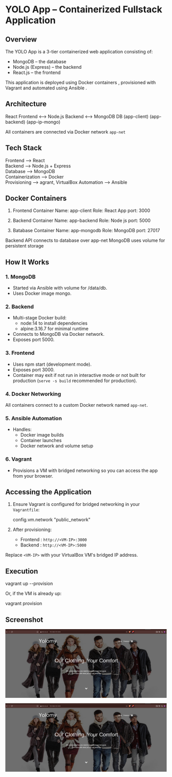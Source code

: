 # YOLO App – Containerized Fullstack Application

##  Overview

The YOLO App is a 3-tier containerized web application consisting of:

- MongoDB  – the database
- Node.js (Express)  – the backend
- React.js  – the frontend

This application is deployed using  Docker containers , provisioned with  Vagrant  and automated using  Ansible .

## Architecture
React Frontend  <-->   Node.js Backend <-->   MongoDB DB
(app-client)        (app-backend)       (app-ip-mongo)

All containers are connected via Docker network `app-net`

## Tech Stack
                       
 Frontend --> React                      
 Backend  --> Node.js + Express          
 Database --> MongoDB                    
 Containerization --> Docker                     
 Provisioning --> agrant, VirtualBox
 Automation   --> Ansible        


## Docker Containers

1. Frontend Container
    Name: app-client
    Role: React App
    port: 3000

2. Backend Container
    Name: app-backend
    Role: Node js 
    port: 5000

2. Batabase Container
    Name: app-mongodb
    Role: MongoDB 
    port: 27017

Backend API connects to database over app-net
MongoDB uses volume for persistent storage

## How It Works

### 1. MongoDB
- Started via Ansible with volume for /data/db.
- Uses Docker image mongo.

### 2. Backend
- Multi-stage Docker build:
  - node:14 to install dependencies
  - alpine:3.16.7 for minimal runtime
- Connects to MongoDB via Docker network.
- Exposes port 5000.

### 3. Frontend
- Uses npm start (development mode).
- Exposes port 3000.
- Container may exit if not run in interactive mode or not built for production (`serve -s build` recommended for production).

### 4. Docker Networking
All containers connect to a custom Docker network named `app-net`.

### 5. Ansible Automation
- Handles:
  - Docker image builds
  - Container launches
  - Docker network and volume setup

### 6. Vagrant
- Provisions a VM with bridged networking so you can access the app from your browser.

  

## Accessing the Application

1. Ensure Vagrant is configured for bridged networking in your `Vagrantfile`:

   config.vm.network "public_network"


2. After provisioning:
   -  Frontend : `http://<VM-IP>:3000`
   -  Backend  : `http://<VM-IP>:5000`

Replace `<VM-IP>` with your VirtualBox VM's bridged IP address.


## Execution

vagrant up --provision

Or, if the VM is already up:

vagrant provision


## Screenshot

![DockerHub](./images/Screenshotfrom2025-05-0500-21-53.png)

![site](./images/Screenshotfrom2025-05-0500-21-53.png)

